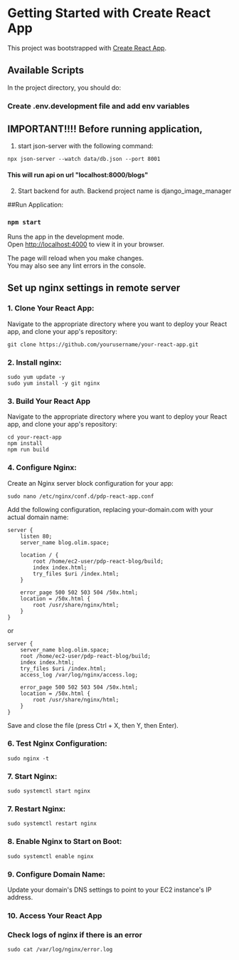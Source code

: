 # Getting Started with Create React App

This project was bootstrapped with [Create React App](https://github.com/facebook/create-react-app).

## Available Scripts

In the project directory, you should do:

### Create .env.development file and add env variables

## IMPORTANT!!!! Before running application, 
1. start json-server with the following command:
```
npx json-server --watch data/db.json --port 8001
```
#### This will run api on url "localhost:8000/blogs"

2. Start backend for auth. Backend project name is django_image_manager

##Run Application:
### `npm start`

Runs the app in the development mode.\
Open [http://localhost:4000](http://localhost:4000) to view it in your browser.

The page will reload when you make changes.\
You may also see any lint errors in the console.


## Set up nginx settings in remote server
### 1. Clone Your React App:

Navigate to the appropriate directory where you want to deploy your React app, and clone your app's repository:

```
git clone https://github.com/yourusername/your-react-app.git
```
### 2. Install nginx:
```
sudo yum update -y
sudo yum install -y git nginx
```

### 3. Build Your React App

Navigate to the appropriate directory where you want to deploy your React app, and clone your app's repository:

```
cd your-react-app
npm install
npm run build
```


### 4. Configure Nginx:

Create an Nginx server block configuration for your app:

```
sudo nano /etc/nginx/conf.d/pdp-react-app.conf
```

Add the following configuration, replacing your-domain.com with your actual domain name:
```
server {
    listen 80;
    server_name blog.olim.space;

    location / {
        root /home/ec2-user/pdp-react-blog/build;
        index index.html;
        try_files $uri /index.html;
    }

    error_page 500 502 503 504 /50x.html;
    location = /50x.html {
        root /usr/share/nginx/html;
    }
}
```
or
```
server {
    server_name blog.olim.space;
    root /home/ec2-user/pdp-react-blog/build;
    index index.html;
    try_files $uri /index.html;
    access_log /var/log/nginx/access.log;

    error_page 500 502 503 504 /50x.html;
    location = /50x.html {
        root /usr/share/nginx/html;
    }
}
```

Save and close the file (press Ctrl + X, then Y, then Enter).


### 6. Test Nginx Configuration:
```
sudo nginx -t
```

### 7. Start Nginx:
```
sudo systemctl start nginx
```

### 7. Restart Nginx:
```
sudo systemctl restart nginx
```

### 8. Enable Nginx to Start on Boot:
```
sudo systemctl enable nginx
```


### 9. Configure Domain Name:
Update your domain's DNS settings to point to your EC2 instance's IP address.

### 10. Access Your React App

### Check logs of nginx if there is an error
```
sudo cat /var/log/nginx/error.log
```
